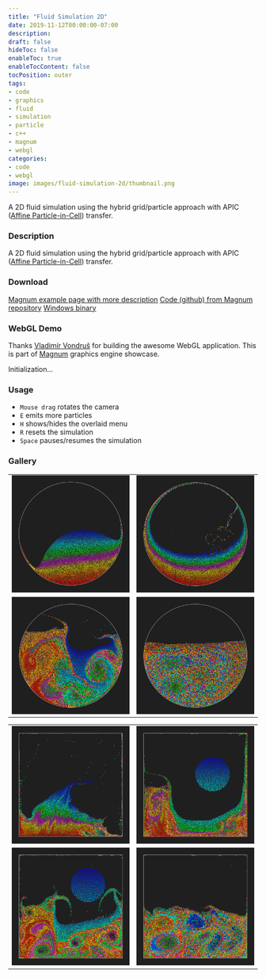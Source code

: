 ```yaml
---
title: "Fluid Simulation 2D"
date: 2019-11-12T00:00:00-07:00
description: 
draft: false
hideToc: false
enableToc: true
enableTocContent: false
tocPosition: outer
tags:
- code
- graphics
- fluid
- simulation
- particle
- c++
- magnum
- webgl
categories:
- code
- webgl
image: images/fluid-simulation-2d/thumbnail.png
---
```



A 2D fluid simulation using the hybrid grid/particle approach with APIC ([Affine Particle-in-Cell](https://dl.acm.org/doi/10.1145/2766996)) transfer.

<!--more-->
### Description
A 2D fluid simulation using the hybrid grid/particle approach with APIC ([Affine Particle-in-Cell](https://dl.acm.org/doi/10.1145/2766996)) transfer.


### Download
[Magnum example page with more description](https://doc.magnum.graphics/magnum/examples-fluidsimulation2d.html)
[Code (github) from Magnum repository](https://github.com/mosra/magnum-examples/tree/master/src/fluidsimulation2d)
[Windows binary](/exe/FluidSimulation2D.exe)

### WebGL Demo
Thanks [Vladimír Vondruš](https://github.com/mosra/) for building the awesome WebGL application. This is part of [Magnum](https://magnum.graphics/) graphics engine showcase.

<link rel="stylesheet" href="/webgl/WebApplication.css" />
<meta name="viewport" content="width=device-width, initial-scale=1.0" />
<div id="container">
  <div id="sizer"><div id="expander"><div id="listener">
    <canvas id="canvas"></canvas>
    <div id="status">Initialization...</div>
    <div id="status-description"></div>
    <script src="/webgl/EmscriptenApplication.js"></script>
    <script async="async" src="/webgl/magnum-fluidsimulation2d.js"></script>
  </div></div></div>
</div>


### Usage
* `Mouse drag` rotates the camera
* `E` emits more particles
* `H` shows/hides the overlaid menu
* `R` resets the simulation
* `Space` pauses/resumes the simulation

### Gallery
<p align="center">
<table style="border-collapse: collapse; border: none; width: 100%">
<tr>
<td>
<img src="/images/fluid-simulation-2d/1.png" alt="A screenshot of the program" style="width: 100%;"/>
</td>
<td>
<img src="/images/fluid-simulation-2d/2.png" alt="A screenshot of the program" style="width: 100%;"/>
</td>
</tr>
<tr>
<td>
<img src="/images/fluid-simulation-2d/3.png" alt="A screenshot of the program" style="width: 100%;"/>
</td>
<td>
<img src="/images/fluid-simulation-2d/4.png" alt="A screenshot of the program" style="width: 100%;"/>
</td>
</tr>
</table>

<table style="border-collapse: collapse; border: none; width: 100%">
<tr>
<td>
<img src="/images/fluid-simulation-2d/5.png" alt="A screenshot of the program" style="width: 100%;"/>
</td>
<td>
<img src="/images/fluid-simulation-2d/6.png" alt="A screenshot of the program" style="width: 100%;"/>
</td>
</tr>
<tr>
<td>
<img src="/images/fluid-simulation-2d/7.png" alt="A screenshot of the program" style="width: 100%;"/>
</td>
<td>
<img src="/images/fluid-simulation-2d/8.png" alt="A screenshot of the program" style="width: 100%;"/>
</td>
</tr>
</table>
</p>

